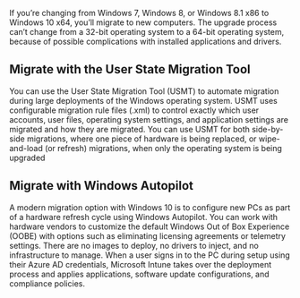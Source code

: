 If you’re changing from Windows 7, Windows 8, or Windows 8.1 x86 to Windows 10 x64, you’ll migrate to new computers. The upgrade process can’t change from a 32-bit operating system to a 64-bit operating system, because of possible complications with installed applications and drivers.

## Migrate with the User State Migration Tool

You can use the User State Migration Tool (USMT) to automate migration during large deployments of the Windows operating system. USMT uses configurable migration rule  files (.xml) to control exactly which user accounts, user files, operating system settings, and application settings are migrated and how they are migrated. You can use USMT for both side-by-side migrations, where one piece of hardware is being replaced, or wipe-and-load (or refresh) migrations, when only the operating system is being upgraded

## Migrate with Windows Autopilot

A modern migration option with Windows 10 is to configure new PCs as part of a hardware refresh cycle using Windows Autopilot. You can work with hardware vendors to customize the default Windows Out of Box Experience (OOBE) with options such as eliminating licensing agreements or telemetry settings. There are no images to deploy, no drivers to inject, and no infrastructure to manage. When a user signs in to the PC during setup using their Azure AD credentials, Microsoft Intune takes over the deployment process and applies applications, software update configurations, and compliance policies.
